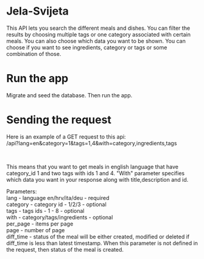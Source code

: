 # Jela-Svijeta
This API lets you search the different meals and dishes.
You can filter the results by choosing multiple tags or one category associated with certain meals.
You can also choose which data you want to be shown. You can choose if you want to see ingredients, category or tags or some combination of those.

# Run the app
Migrate and seed the database.
Then run the app.

# Sending the request
<p>Here is an example of a GET request to this api:<br>
/api?lang=en&category=1&tags=1,4&with=category,ingredients,tags</p>
<br>
<p>This means that you want to get meals in english language that have category_id 1 and two tags with ids 1 and 4. "With" parameter specifies which data you want in your response along with title,description and id.</p>

<p>
Parameters:<br>
lang - language en/hrv/ita/deu - required<br>
category - category id - 1/2/3 - optional<br>
tags - tags ids - 1 - 8 - optional<br>
with - category/tags/ingredients - optional<br>
per_page - items per page<br>
page - number of page<br>
diff_time - status of the meal will be either created, modified or deleted if diff_time is less than
latest timestamp. When this parameter is not defined in the request, then status of the meal is created.
</p>
